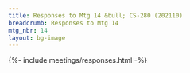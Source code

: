 ```yaml
---
title: Responses to Mtg 14 &bull; CS-280 (202110)
breadcrumb: Responses to Mtg 14
mtg_nbr: 14
layout: bg-image
---
```


{%- include meetings/responses.html -%}
